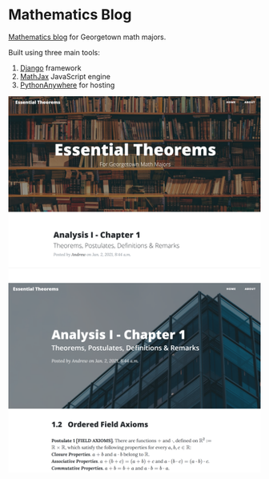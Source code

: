 # Mathematics Blog

[Mathematics blog](http://abridglall.pythonanywhere.com/) for Georgetown math majors.

Built using three main tools:

1. [Django](https://www.djangoproject.com/) framework
2. [MathJax](https://www.mathjax.org/) JavaScript engine
3. [PythonAnywhere](https://www.pythonanywhere.com/) for hosting

<img src="screenshot1.png" width="600">

<img src="screenshot2.png" width="600">
